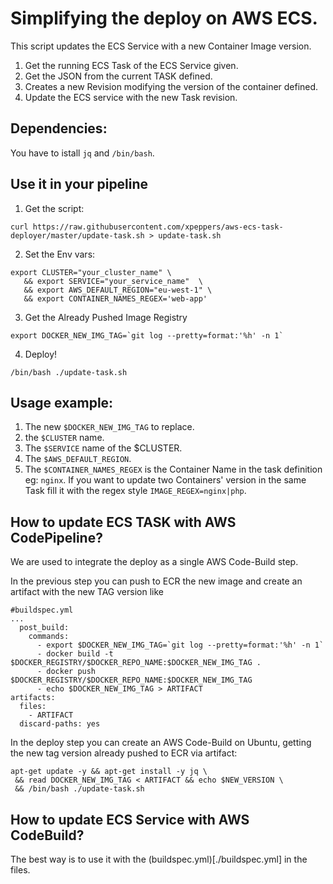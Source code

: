 # Simplifying the deploy on AWS ECS.

This script updates the ECS Service with a new Container Image version.

1. Get the running ECS Task of the ECS Service given.
2. Get the JSON from the current TASK defined.
3. Creates a new Revision modifying the version of the container defined.
4. Update the ECS service with the new Task revision.

## Dependencies:

You have to istall `jq` and `/bin/bash`.

## Use it in your pipeline


1. Get the script:

```
curl https://raw.githubusercontent.com/xpeppers/aws-ecs-task-deployer/master/update-task.sh > update-task.sh
```

2. Set the Env vars:

```
export CLUSTER="your_cluster_name" \
   && export SERVICE="your_service_name"  \
   && export AWS_DEFAULT_REGION="eu-west-1" \
   && export CONTAINER_NAMES_REGEX='web-app' 
```
3. Get the Already Pushed Image Registry

```
export DOCKER_NEW_IMG_TAG=`git log --pretty=format:'%h' -n 1`
```   
   
4. Deploy!

```
/bin/bash ./update-task.sh
```

## Usage example:

1. The new `$DOCKER_NEW_IMG_TAG` to replace.
2. the `$CLUSTER` name.
3. The `$SERVICE` name of the $CLUSTER.
4. The `$AWS_DEFAULT_REGION`.
5. The `$CONTAINER_NAMES_REGEX` is the Container Name in the task definition eg: `nginx`.
If you want to update two Containers' version in the same Task 
fill it with the regex style `IMAGE_REGEX=nginx|php`.

## How to update ECS TASK with AWS CodePipeline?

We are used to integrate the deploy as a single AWS Code-Build step.

In the previous step you can push to ECR the new image and create an artifact with the new TAG version like 

``` 
#buildspec.yml
...
  post_build:
    commands:
      - export $DOCKER_NEW_IMG_TAG=`git log --pretty=format:'%h' -n 1`
      - docker build -t $DOCKER_REGISTRY/$DOCKER_REPO_NAME:$DOCKER_NEW_IMG_TAG .
      - docker push $DOCKER_REGISTRY/$DOCKER_REPO_NAME:$DOCKER_NEW_IMG_TAG
      - echo $DOCKER_NEW_IMG_TAG > ARTIFACT
artifacts:
  files:
    - ARTIFACT
  discard-paths: yes
```

In the deploy step you can create an AWS Code-Build on Ubuntu, getting the new tag version already pushed to ECR via artifact:

```
apt-get update -y && apt-get install -y jq \
 && read DOCKER_NEW_IMG_TAG < ARTIFACT && echo $NEW_VERSION \
 && /bin/bash ./update-task.sh
```

## How to update ECS Service with AWS CodeBuild?

The best way is to use it with the (buildspec.yml)[./buildspec.yml] in the files.

